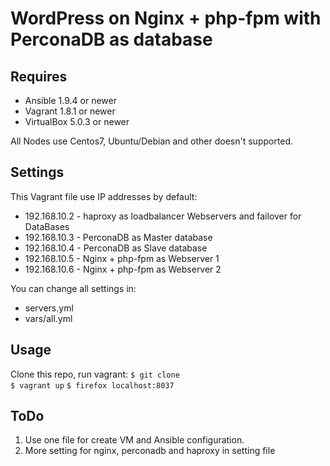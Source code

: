 # WordPress on Nginx + php-fpm with PerconaDB as database

## Requires
- Ansible 1.9.4 or newer
- Vagrant 1.8.1 or newer
- VirtualBox 5.0.3 or newer

All Nodes use Centos7, Ubuntu/Debian and other doesn't supported.

## Settings
This Vagrant file use IP addresses by default:
- 192.168.10.2 - haproxy as loadbalancer Webservers and failover for DataBases
- 192.168.10.3 - PerconaDB as Master database
- 192.168.10.4 - PerconaDB as Slave database
- 192.168.10.5 - Nginx + php-fpm as Webserver 1
- 192.168.10.6 - Nginx + php-fpm as Webserver 2

You can change all settings in:
- servers.yml
- vars/all.yml

## Usage
Clone this repo, run vagrant:
`$ git clone `  
`$ vagrant up`
`$ firefox localhost:8037`

## ToDo
1. Use one file for create VM and Ansible configuration.
2. More setting for nginx, perconadb and haproxy in setting file
